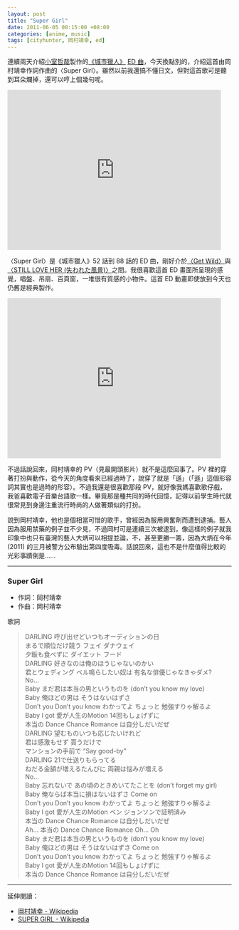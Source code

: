 ```yaml
--- 
layout: post
title: "Super Girl"
date: 2011-06-05 00:15:00 +08:00
categories: [anime, music]
tags: [cityhunter, 岡村靖幸, ed]
---
```


連續兩天介紹[小室哲哉](/blog/tags/%E5%B0%8F%E5%AE%A4%E5%93%B2%E5%93%89/)製作的[《城市獵人》](/blog/tags/cityhunter/) [ED 曲](/blog/tags/ed/)，今天換點別的，介紹這首由岡村靖幸作詞作曲的〈Super Girl〉。雖然以前我還搞不懂日文，但對這首歌可是聽到耳朵爛掉，還可以哼上個幾句呢。

<iframe width="480" height="360" src="http://www.youtube.com/embed/MGh-SQDNDZI?rel=0" frameborder="0" allowfullscreen></iframe>

<!-- more -->

〈Super Girl〉是《城市獵人》52 話到 88 話的 ED 曲，剛好介於[〈Get Wild〉](/blog/2011/06/03/get-wild/)與[〈STILL LOVE HER (失われた風景)〉](/blog/2011/06/02/still-love-her/)之間。我很喜歡這首 ED 畫面所呈現的感覺，唱盤、吊扇、百頁窗，一堆很有質感的小物件。這首 ED 動畫即使放到今天也仍舊是經典製作。

<iframe width="480" height="360" src="http://www.youtube.com/embed/m352O_nZa70?rel=0" frameborder="0" allowfullscreen></iframe>

不過話說回來，岡村靖幸的 PV（見最開頭影片）就不是這麼回事了。PV 裡的穿著打扮與動作，從今天的角度看來已經過時了，說穿了就是「遜」（「遜」這個形容詞其實也是過時的形容）。不過我還是很喜歡那段 PV，就好像我媽喜歡歌仔戲，我爸喜歡電子音樂台語歌一樣。畢竟那是種共同的時代回憶，記得以前學生時代就很常見到身邊注重流行時尚的人做著類似的打扮。

說到岡村靖幸，他也是個相當可惜的歌手，曾經因為服用興奮劑而遭到逮捕。藝人因為服用禁藥的例子並不少見，不過岡村可是連續三次被逮到，像這樣的例子就我印象中也只有臺灣的藝人大炳可以相提並論，不，甚至更勝一籌，因為大炳在今年 (2011) 的三月被警方公布驗出第四度吸毒。話說回來，這也不是什麼值得比較的光彩事蹟倒是......

----

### Super Girl

- 作詞：岡村靖幸
- 作曲：岡村靖幸

歌詞

> DARLING 呼び出せどいつもオーディションの日  
> まるで順位だけ競う フェイ ダナウェイ  
> 夕飯も食べずに ダイエット フード  
> DARLING 好きなのは俺のほうじゃないのかい  
> 君とウェディング ベル鳴らしたい奴は 有名な俳優じゃなきゃダメ?  
> No…  
> Baby まだ君は本当の男というものを (don’t you know my love)  
> Baby 俺ほどの男は そうはないはずさ  
> Don’t you Don’t you know わかってよ ちょっと 勉強すりゃ解るよ  
> Baby I got 愛が人生のMotion 14回もしょげずに  
> 本当の Dance Chance Romance は自分しだいだぜ  
> DARLING 望むものいつも応じたいけれど  
> 君は感激もせず 貰うだけで  
> マンションの手前で “Say good-by”  
> DARLING 21で仕送りもらってる  
> ねだる金額が増えるたんびに 両親は悩みが増える  
> No…  
> Baby 忘れないで あの頃のときめいてたことを (don’t forget my girl)  
> Baby 俺ならば本当に損はないはずさ Come on  
> Don’t you Don’t you know わかってよ ちょっと 勉強すりゃ解るよ  
> Baby I got 愛が人生のMotion ベン ジョンソンで証明済み  
> 本当の Dance Chance Romance は自分しだいだぜ  
> Ah… 本当の Dance Chance Romance Oh… Oh  
> Baby まだ君は本当の男というものを (don’t you know my love)  
> Baby 俺ほどの男は そうはないはずさ Come on  
> Don’t you Don’t you know わかってよ ちょっと 勉強すりゃ解るよ  
> Baby I got 愛が人生のMotion 14回もしょげずに  
> 本当の Dance Chance Romance は自分しだいだぜ

----

延伸閱讀：

- [岡村靖幸 - Wikipedia](http://ja.wikipedia.org/wiki/%E5%B2%A1%E6%9D%91%E9%9D%96%E5%B9%B8)
- [SUPER GIRL - Wikipedia](http://ja.wikipedia.org/wiki/SUPER_GIRL)
